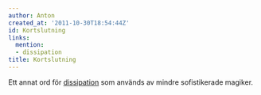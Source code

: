 ```yaml
---
author: Anton
created_at: '2011-10-30T18:54:44Z'
id: Kortslutning
links:
  mention:
  - dissipation
title: Kortslutning
---
```


Ett annat ord för [dissipation] som används av mindre sofistikerade magiker.

  [dissipation]: dissipation
